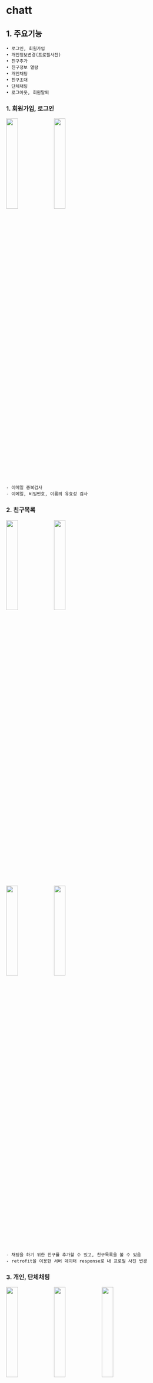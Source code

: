 # chatt
## 1. 주요기능
	• 로그인, 회원가입
	• 개인정보변경(프로필사진)
	• 친구추가
	• 친구정보 열람
	• 개인채팅
	• 친구초대
	• 단체채팅
	• 로그아웃, 회원탈퇴
  
  ### 1. 회원가입, 로그인
<right><img src="https://user-images.githubusercontent.com/55048165/74676182-c958ca00-51f8-11ea-9e12-ceb9f101a17c.png" height=25% width="25%"><right>
<img src="https://user-images.githubusercontent.com/55048165/74677098-e098b700-51fa-11ea-8e67-385d0be7cff4.png" height=25% width="25%">


	- 이메일 중복검사
	- 이메일, 비밀번호, 이름의 유효성 검사
	
### 2. 친구목록
<right><img src="https://user-images.githubusercontent.com/55048165/74676195-ce1d7e00-51f8-11ea-8dcb-3666abb8f179.png" height=25% width="25%"><right>
<img src="https://user-images.githubusercontent.com/55048165/74676186-cb228d80-51f8-11ea-90f4-0a5699df5a05.png" height=25% width="25%">

<right><img src="https://user-images.githubusercontent.com/55048165/74678013-25255200-51fd-11ea-84ba-09f53817921e.png" height=25% width="25%"><right>
<img src="https://user-images.githubusercontent.com/55048165/74678015-25bde880-51fd-11ea-8764-804fe322605f.png" height=25% width="25%">


 	- 채팅을 하기 위한 친구를 추가할 수 있고, 친구목록을 볼 수 있음
	- retrofit을 이용한 서버 데이터 response로 내 프로필 사진 변경
	
### 3. 개인, 단체채팅
<right><img src="https://user-images.githubusercontent.com/55048165/74676193-cd84e780-51f8-11ea-9e53-6af4f71618b9.png" height=25% width="25%"><right>
<img src="https://user-images.githubusercontent.com/55048165/74678588-bfd26080-51fe-11ea-9b74-59709fdd4cfa.png" height=25% width="25%">
<img src="https://user-images.githubusercontent.com/55048165/74676191-ccec5100-51f8-11ea-9e63-8197fa672c1c.png" height=25% width="25%">
	
	- 와이파이가 있는 상태에서만 채팅 가능
	- 서로 메세지를 주고 받을 수 있음
	- 개인채팅 중 친구를 초대해 단체채팅으로 변경가능
	
<right><img src="https://user-images.githubusercontent.com/55048165/74678585-bea13380-51fe-11ea-8e02-19db53f872f7.png" height=25% width="25%"><right>	

	- 스와이프 기능을 이용해 채팅방 탈퇴 
	
### 4. 마이페이지
<right><img src="https://user-images.githubusercontent.com/55048165/74676196-ceb61480-51f8-11ea-83cd-bbf65f350173.png" height=25% width="25%"><right>
	- 회원을 탈퇴하거나 로그아웃을 할 수 있음
